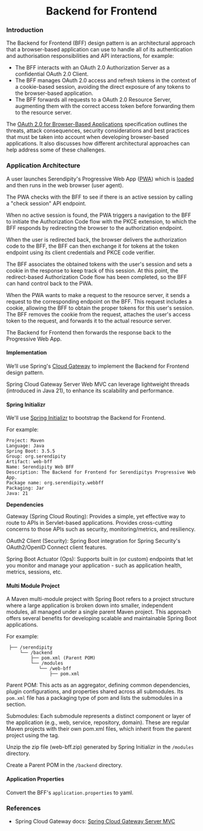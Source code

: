 <h1 align="center">Backend for Frontend</h1>

### Introduction

The Backend for Frontend (BFF) design pattern is an architectural approach that a browser-based application can use to 
handle all of its authentication and authorisation responsibilities and API interactions, for example:

- The BFF interacts with an OAuth 2.0 Authorization Server as a confidential OAuth 2.0 Client.
- The BFF manages OAuth 2.0 access and refresh tokens in the context of a cookie-based session, avoiding the direct exposure of any tokens to the browser-based application.
- The BFF forwards all requests to a OAuth 2.0 Resource Server, augmenting them with the correct access token before forwarding them to the resource server.

The [OAuth 2.0 for Browser-Based Applications](https://datatracker.ietf.org/doc/html/draft-ietf-oauth-browser-based-apps) 
specification outlines the threats, attack consequences, security considerations and best practices that must be taken 
into account when developing browser-based applications. It also discusses how different architectural approaches can 
help address some of these challenges.

### Application Architecture

A user launches Serendipity's Progressive Web App ([PWA](.././pwa/README.md)) which is [loaded](.././static-content/README.md) 
and then runs in the web browser (user agent).

The PWA checks with the BFF to see if there is an active session by calling a "check session" API endpoint.

When no active session is found, the PWA triggers a navigation to the BFF to initiate the Authorization Code flow with 
the PKCE extension, to which the BFF responds by redirecting the browser to the authorization endpoint. 

When the user is redirected back, the browser delivers the authorization code to the BFF, the BFF can then exchange it 
for tokens at the token endpoint using its client credentials and PKCE code verifier.

The BFF associates the obtained tokens with the user's session and sets a cookie in the response to keep track of this 
session. At this point, the redirect-based Authorization Code flow has been completed, so the BFF can hand control back 
to the PWA.

When the PWA wants to make a request to the resource server, it sends a request to the corresponding endpoint on the BFF. 
This request includes a cookie, allowing the BFF to obtain the proper tokens for this user's session. The BFF removes the 
cookie from the request, attaches the user's access token to the request, and forwards it to the actual resource server. 

The Backend for Frontend then forwards the response back to the Progressive Web App.

#### Implementation

We’ll use Spring's [Cloud Gateway](https://spring.io/projects/spring-cloud-gateway) to implement the Backend for Frontend design pattern.

Spring Cloud Gateway Server Web MVC can leverage lightweight threads (introduced in Java 21), to enhance its scalability and performance.

#### Spring Initializr

We'll use [Spring Initializr](https://start.spring.io/) to bootstrap the Backend for Frontend.

For example:

```
Project: Maven
Language: Java
Spring Boot: 3.5.5
Group: org.serendipity
Artifact: web-bff
Name: Serendipity Web BFF
Description: The Backend for Frontend for Serendipitys Progressive Web App.
Package name: org.serendipity.webbff
Packaging: Jar
Java: 21
```

**Dependencies**

Gateway (Spring Cloud Routing): Provides a simple, yet effective way to route to APIs in Servlet-based applications. 
Provides cross-cutting concerns to those APIs such as security, monitoring/metrics, and resiliency.

OAuth2 Client (Security): Spring Boot integration for Spring Security's OAuth2/OpenID Connect client features.

Spring Boot Actuator (Ops): Supports built in (or custom) endpoints that let you monitor and manage your application - such as application health, metrics, sessions, etc.

#### Multi Module Project

A Maven multi-module project with Spring Boot refers to a project structure where a large application is broken down 
into smaller, independent modules, all managed under a single parent Maven project. This approach offers several 
benefits for developing scalable and maintainable Spring Boot applications.

For example:

```
 ├── /serendipity
     └── /backend
         ├── pom.xml (Parent POM)
         └── /modules
            └── /web-bff
                ├── pom.xml
```

Parent POM: This acts as an aggregator, defining common dependencies, plugin configurations, and properties shared across all 
submodules. Its `pom.xml` file has a packaging type of pom and lists the submodules in a <modules> section.

Submodules: Each submodule represents a distinct component or layer of the application (e.g., web, service, repository, domain). 
These are regular Maven projects with their own pom.xml files, which inherit from the parent project using the <parent> tag.

Unzip the zip file (web-bff.zip) generated by Spring Initializr in the `/modules` directory.

Create a Parent POM in the `/backend` directory.

#### Application Properties

Convert the BFF's `application.properties` to yaml.





### References

* Spring Cloud Gateway docs: [Spring Cloud Gateway Server MVC](https://docs.spring.io/spring-cloud-gateway/reference/spring-cloud-gateway-server-mvc.html)